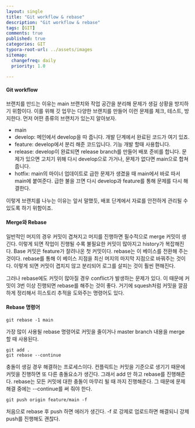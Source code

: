 ```yaml
---
layout: single
title: "Git workflow & rebase"
description: "Git workflow & rebase"
tags: [GIT]
comments: true
published: true
categories: GIT
typora-root-url: ../assets/images
sitemap:
  changefreq: daily
  priority: 1.0

---
```




#### Git workflow

 브랜치를 만드는 이유는 main 브랜치와 작업 공간을 분리해 문제가 생길 상황을 방지하기 위함이다. 이를 위해 깃 업무는 다양한 브랜치를 만들어 이런 문제를 체크, 테스트, 방지한다. 먼저 어떤 종류의 브랜치가 있는지 알아보자.

- main
- develop: 메인에서 develop을 따 줍니다. 개발 단계에서 완료된 코드가 여기 있죠.
- feature: develop에서 분리 해준 코드입니다. 기능 개발 할때 사용합니다.
- release: develop이 완료되면 release branch를 만들어 배포 준비를 합니다. 문제가 있으면 고치기 위해 다시 develop으로 가거나, 문제가 없다면 main으로 합쳐줍니다.
- hotfix: main의 마이너 업데이트로 급한 문제가 생겼을 때 main에서 바로 따서 main에 붙여준다. 급한 불을 끄면 다시 develop과 feature를 통해 문제를 다시 해결한다.

 이렇게 브랜치를 나누는 이유는 앞서 말했듯, 배포 단계에서 자료를 안전하게 관리될 수 있도록 하기 위함이죠.



#### Merge와 Rebase 

 일반적인 머지의 경우 커밋이 겹쳐지고 머지를 진행하면 필수적으로 merge 커밋이 생긴다. 이렇게 되면 작업이 진행될 수록 불필요한 커밋이 많아지고 history가 복잡해진다. Base 커밋은 feature가 잘려나온 첫 커밋이다. rebase는 이 베이스를 전환해 주는 것이다. rebase를 통해 이 베이스 지점을 최신 머지의 마지막 지점으로 바꿔주는 것이다. 이렇게 되면 커밋이 겹치지 않고 분리되어 로그를 살피는 것이 훨씬 편해진다. 

 그러나 rebase에도 커밋이 많아질 경우 conflict가 발생하는 문제가 있다. 이 때문에 커밋이 3번 이상 진행되면 rebase를 해주는 것이 좋다. 거기에 squesh처럼 커밋을 깔끔하게 정리해서 히스토리 추적을 도와주는 명령어도 있다.



#### Rebase 명령어

```
git rebase -1 main
```

가장 많이 사용될 rebase 명령어로 커밋을 줄이거나 master branch 내용을 merge 할 때 사용된다.

```
git add .
git rebase --continue
```

 충돌이 생길 경우 해결하는 프로세스이다. 컨플릭트는 커밋을 기준으로 생기기 때문에 커밋을 진행하면 또 다른 충돌요소가 생긴다. 그래서 add 만 하고 rebase를 진행해준다. rebase는 모든 커밋에 대한 충돌이 마무리 될 때 까지 진행해준다. 그 때문에 문제 해결 중에는 --continue를 써 줘야 한다. 

```
git push origin feature/main -f 
```

처음으로 rebase 후 push 하면 에러가 생긴다. -f 로 강제로 업로드하면 해결되니 강제 push를 진행해도 괜찮다. 